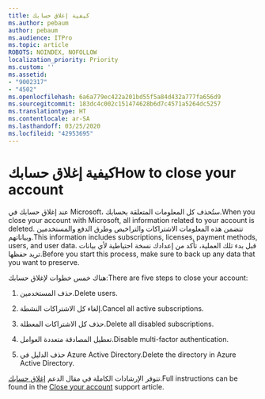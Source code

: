 ```yaml
---
title: كيفية إغلاق حسابك
ms.author: pebaum
author: pebaum
ms.audience: ITPro
ms.topic: article
ROBOTS: NOINDEX, NOFOLLOW
localization_priority: Priority
ms.custom: ''
ms.assetid:
- "9002317"
- "4502"
ms.openlocfilehash: 6a6a779ec422a201bd55f5a84d432a777fa656d9
ms.sourcegitcommit: 183dc4c002c151474628b6d7c4571a5264dc5257
ms.translationtype: HT
ms.contentlocale: ar-SA
ms.lasthandoff: 03/25/2020
ms.locfileid: "42953695"
---
```

# <a name="how-to-close-your-account"></a><span data-ttu-id="d463e-102">كيفية إغلاق حسابك</span><span class="sxs-lookup"><span data-stu-id="d463e-102">How to close your account</span></span>

<span data-ttu-id="d463e-103">عند إغلاق حسابك في Microsoft، ستُحذف كل المعلومات المتعلقة بحسابك.</span><span class="sxs-lookup"><span data-stu-id="d463e-103">When you close your account with Microsoft, all information related to your account is deleted.</span></span> <span data-ttu-id="d463e-104">تتضمن هذه المعلومات الاشتراكات والتراخيص وطرق الدفع والمستخدمين وبياناتهم.</span><span class="sxs-lookup"><span data-stu-id="d463e-104">This information includes subscriptions, licenses, payment methods, users, and user data.</span></span> <span data-ttu-id="d463e-105">قبل بدء تلك العملية، تأكد من إعدادك نسخة احتياطية لأي بيانات تريد حفظها.</span><span class="sxs-lookup"><span data-stu-id="d463e-105">Before you start this process, make sure to back up any data that you want to preserve.</span></span>

<span data-ttu-id="d463e-106">هناك خمس خطوات لإغلاق حسابك:</span><span class="sxs-lookup"><span data-stu-id="d463e-106">There are five steps to close your account:</span></span>

1. <span data-ttu-id="d463e-107">حذف المستخدمين.</span><span class="sxs-lookup"><span data-stu-id="d463e-107">Delete users.</span></span>

2. <span data-ttu-id="d463e-108">إلغاء كل الاشتراكات النشطة.</span><span class="sxs-lookup"><span data-stu-id="d463e-108">Cancel all active subscriptions.</span></span>

3. <span data-ttu-id="d463e-109">حذف كل الاشتراكات المعطلة.</span><span class="sxs-lookup"><span data-stu-id="d463e-109">Delete all disabled subscriptions.</span></span>

4. <span data-ttu-id="d463e-110">تعطيل المصادقة متعددة العوامل.</span><span class="sxs-lookup"><span data-stu-id="d463e-110">Disable multi-factor authentication.</span></span>

5. <span data-ttu-id="d463e-111">حذف الدليل في Azure Active Directory.</span><span class="sxs-lookup"><span data-stu-id="d463e-111">Delete the directory in Azure Active Directory.</span></span>

<span data-ttu-id="d463e-112">تتوفر الإرشادات الكاملة في مقال الدعم [إغلاق حسابك](https://docs.microsoft.com/microsoft-365/commerce/close-your-account).</span><span class="sxs-lookup"><span data-stu-id="d463e-112">Full instructions can be found in the [Close your account](https://docs.microsoft.com/microsoft-365/commerce/close-your-account) support article.</span></span>
